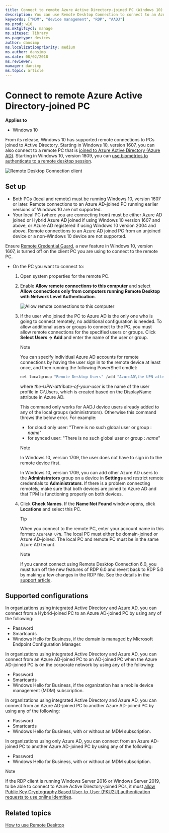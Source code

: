 ```yaml
---
title: Connect to remote Azure Active Directory-joined PC (Windows 10)
description: You can use Remote Desktop Connection to connect to an Azure AD-joined PC.
keywords: ["MDM", "device management", "RDP", "AADJ"]
ms.prod: w10
ms.mktglfcycl: manage
ms.sitesec: library
ms.pagetype: devices
author: dansimp
ms.localizationpriority: medium
ms.author: dansimp
ms.date: 08/02/2018
ms.reviewer: 
manager: dansimp
ms.topic: article
---
```


# Connect to remote Azure Active Directory-joined PC


**Applies to**

- Windows 10

From its release, Windows 10 has supported remote connections to PCs joined to Active Directory. Starting in Windows 10, version 1607, you can also connect to a remote PC that is [joined to Azure Active Directory (Azure AD)](https://docs.microsoft.com/azure/active-directory/user-help/device-management-azuread-joined-devices-setup). Starting in Windows 10, version 1809, you can [use biometrics to authenticate to a remote desktop session](https://docs.microsoft.com/windows/whats-new/whats-new-windows-10-version-1809#remote-desktop-with-biometrics).

![Remote Desktop Connection client](images/rdp.png)

## Set up

- Both PCs (local and remote) must be running Windows 10, version 1607 or later. Remote connections to an Azure AD-joined PC running earlier versions of Windows 10 are not supported.
- Your local PC (where you are connecting from) must be either Azure AD joined or Hybrid Azure AD joined if using Windows 10 version 1607 and above, or Azure AD registered if using Windows 10 version 2004 and above. Remote connections to an Azure AD joined PC from an unjoined device or a non-Windows 10 device are not supported. 

Ensure [Remote Credential Guard](/windows/access-protection/remote-credential-guard), a new feature in Windows 10, version 1607, is turned off on the client PC you are using to connect to the remote PC.

- On the PC you want to connect to:

  1. Open system properties for the remote PC.
  
  2. Enable **Allow remote connections to this computer** and select **Allow connections only from computers running Remote Desktop with Network Level Authentication**.

     ![Allow remote connections to this computer](images/allow-rdp.png)

  3. If the user who joined the PC to Azure AD is the only one who is going to connect remotely, no additional configuration is needed. To allow additional users or groups to connect to the PC, you must allow remote connections for the specified users or groups. Click **Select Users -> Add** and enter the name of the user or group.

     > [!NOTE]
     > You can specify individual Azure AD accounts for remote connections by having the user sign in to the remote device at least once, and then running the following PowerShell cmdlet:
     > ```powershell
     > net localgroup "Remote Desktop Users" /add "AzureAD\the-UPN-attribute-of-your-user"
     > ```
     > where *the-UPN-attribute-of-your-user* is the name of the user profile in C:\Users\, which is created based on the DisplayName attribute in Azure AD.
     >
     > This command only works for AADJ device users already added to any of the local groups (administrators).
     > Otherwise this command throws the below error. For example:
     > - for cloud only user: "There is no such global user or group : *name*"
     > - for synced user: "There is no such global user or group : *name*" </br>
    
     > [!NOTE]
     > In Windows 10, version 1709, the user does not have to sign in to the remote device first.
     >
     > In Windows 10, version 1709, you can add other Azure AD users to the **Administrators** group on a device in **Settings** and restrict remote credentials to **Administrators**. If there is a problem connecting remotely, make sure that both devices are joined to Azure AD and that TPM is functioning properly on both devices.
   
  4. Click **Check Names**. If the **Name Not Found** window opens, click **Locations** and select this PC.

     > [!TIP]
     > When you connect to the remote PC, enter your account name in this format: `AzureAD UPN`. The local PC must either be domain-joined or Azure AD-joined. The local PC and remote PC must be in the same Azure AD tenant.

     > [!Note]
     > If you cannot connect using Remote Desktop Connection 6.0, you must turn off the new features of RDP 6.0 and revert back to RDP 5.0 by making a few changes in the RDP file. See the details in the [support article](https://support.microsoft.com/help/941641/remote-desktop-connection-6-0-prompts-you-for-credentials-before-you-e).

## Supported configurations

In organizations using integrated Active Directory and Azure AD, you can connect from a Hybrid-joined PC to an Azure AD-joined PC by using any of the following:

- Password
- Smartcards
- Windows Hello for Business, if the domain is managed by Microsoft Endpoint Configuration Manager.

In organizations using integrated Active Directory and Azure AD, you can connect from an Azure AD-joined PC to an AD-joined PC when the Azure AD-joined PC is on the corporate network by using any of the following:

- Password
- Smartcards
- Windows Hello for Business, if the organization has a mobile device management (MDM) subscription.

In organizations using integrated Active Directory and Azure AD, you can connect from an Azure AD-joined PC to another Azure AD-joined PC by using any of the following:

- Password
- Smartcards
- Windows Hello for Business, with or without an MDM subscription.

In organizations using only Azure AD, you can connect from an Azure AD-joined PC to another Azure AD-joined PC by using any of the following:

- Password
- Windows Hello for Business, with or without an MDM subscription.

> [!NOTE]
> If the RDP client is running Windows Server 2016 or Windows Server 2019, to be able to connect to Azure Active Directory-joined PCs, it must [allow Public Key Cryptography Based User-to-User (PKU2U) authentication requests to use online identities](https://docs.microsoft.com/windows/security/threat-protection/security-policy-settings/network-security-allow-pku2u-authentication-requests-to-this-computer-to-use-online-identities).

## Related topics

[How to use Remote Desktop](https://support.microsoft.com/instantanswers/ff521c86-2803-4bc0-a5da-7df445788eb9/how-to-use-remote-desktop)
